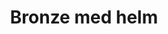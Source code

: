 ---
layout: item
title: Bronze med helm
item-id: 1139
datatable: true
id: 1139
name: "Bronze med helm"
monsters:
  - id: 26
    name: "Zombie"
    combat_level: 13
    wiki_url: "https://oldschool.runescape.wiki/w/Zombie#Level_13"
    drops:
      - quantity: "1"
        noted: false
        rarity: 0.03125
    image: "https://oldschool.runescape.wiki/images/b/b8/Zombie_%28Level_70%29.png?c36c1"
  - id: 27
    name: "Zombie"
    combat_level: 13
    wiki_url: "https://oldschool.runescape.wiki/w/Zombie#Level_13"
    drops:
      - quantity: "1"
        noted: false
        rarity: 0.03125
    image: "https://oldschool.runescape.wiki/images/b/b8/Zombie_%28Level_70%29.png?c36c1"
  - id: 28
    name: "Zombie"
    combat_level: 13
    wiki_url: "https://oldschool.runescape.wiki/w/Zombie#Level_13"
    drops:
      - quantity: "1"
        noted: false
        rarity: 0.03125
    image: "https://oldschool.runescape.wiki/images/b/b8/Zombie_%28Level_70%29.png?c36c1"
  - id: 29
    name: "Zombie"
    combat_level: 13
    wiki_url: "https://oldschool.runescape.wiki/w/Zombie#Level_13"
    drops:
      - quantity: "1"
        noted: false
        rarity: 0.03125
    image: "https://oldschool.runescape.wiki/images/b/b8/Zombie_%28Level_70%29.png?c36c1"
  - id: 30
    name: "Zombie"
    combat_level: 13
    wiki_url: "https://oldschool.runescape.wiki/w/Zombie#Level_13"
    drops:
      - quantity: "1"
        noted: false
        rarity: 0.03125
    image: "https://oldschool.runescape.wiki/images/b/b8/Zombie_%28Level_70%29.png?c36c1"
  - id: 31
    name: "Zombie"
    combat_level: 13
    wiki_url: "https://oldschool.runescape.wiki/w/Zombie#Level_13"
    drops:
      - quantity: "1"
        noted: false
        rarity: 0.03125
    image: "https://oldschool.runescape.wiki/images/b/b8/Zombie_%28Level_70%29.png?c36c1"
  - id: 32
    name: "Zombie"
    combat_level: 13
    wiki_url: "https://oldschool.runescape.wiki/w/Zombie#Level_13"
    drops:
      - quantity: "1"
        noted: false
        rarity: 0.03125
    image: "https://oldschool.runescape.wiki/images/b/b8/Zombie_%28Level_70%29.png?c36c1"
  - id: 33
    name: "Zombie"
    combat_level: 13
    wiki_url: "https://oldschool.runescape.wiki/w/Zombie#Level_13"
    drops:
      - quantity: "1"
        noted: false
        rarity: 0.03125
    image: "https://oldschool.runescape.wiki/images/b/b8/Zombie_%28Level_70%29.png?c36c1"
  - id: 34
    name: "Zombie"
    combat_level: 13
    wiki_url: "https://oldschool.runescape.wiki/w/Zombie#Level_13"
    drops:
      - quantity: "1"
        noted: false
        rarity: 0.03125
    image: "https://oldschool.runescape.wiki/images/b/b8/Zombie_%28Level_70%29.png?c36c1"
  - id: 35
    name: "Zombie"
    combat_level: 13
    wiki_url: "https://oldschool.runescape.wiki/w/Zombie#Level_13"
    drops:
      - quantity: "1"
        noted: false
        rarity: 0.03125
    image: "https://oldschool.runescape.wiki/images/b/b8/Zombie_%28Level_70%29.png?c36c1"
  - id: 36
    name: "Zombie"
    combat_level: 13
    wiki_url: "https://oldschool.runescape.wiki/w/Zombie#Level_13"
    drops:
      - quantity: "1"
        noted: false
        rarity: 0.03125
    image: "https://oldschool.runescape.wiki/images/b/b8/Zombie_%28Level_70%29.png?c36c1"
  - id: 37
    name: "Zombie"
    combat_level: 13
    wiki_url: "https://oldschool.runescape.wiki/w/Zombie#Level_13"
    drops:
      - quantity: "1"
        noted: false
        rarity: 0.03125
    image: "https://oldschool.runescape.wiki/images/b/b8/Zombie_%28Level_70%29.png?c36c1"
  - id: 38
    name: "Zombie"
    combat_level: 13
    wiki_url: "https://oldschool.runescape.wiki/w/Zombie#Level_13"
    drops:
      - quantity: "1"
        noted: false
        rarity: 0.03125
    image: "https://oldschool.runescape.wiki/images/b/b8/Zombie_%28Level_70%29.png?c36c1"
  - id: 39
    name: "Zombie"
    combat_level: 13
    wiki_url: "https://oldschool.runescape.wiki/w/Zombie#Level_13"
    drops:
      - quantity: "1"
        noted: false
        rarity: 0.03125
    image: "https://oldschool.runescape.wiki/images/b/b8/Zombie_%28Level_70%29.png?c36c1"
  - id: 40
    name: "Zombie"
    combat_level: 13
    wiki_url: "https://oldschool.runescape.wiki/w/Zombie#Level_13"
    drops:
      - quantity: "1"
        noted: false
        rarity: 0.03125
    image: "https://oldschool.runescape.wiki/images/b/b8/Zombie_%28Level_70%29.png?c36c1"
  - id: 41
    name: "Zombie"
    combat_level: 13
    wiki_url: "https://oldschool.runescape.wiki/w/Zombie#Level_13"
    drops:
      - quantity: "1"
        noted: false
        rarity: 0.03125
    image: "https://oldschool.runescape.wiki/images/b/b8/Zombie_%28Level_70%29.png?c36c1"
  - id: 42
    name: "Zombie"
    combat_level: 18
    wiki_url: "https://oldschool.runescape.wiki/w/Zombie#Level_18"
    drops:
      - quantity: "1"
        noted: false
        rarity: 0.03125
    image: "https://oldschool.runescape.wiki/images/b/b8/Zombie_%28Level_70%29.png?c36c1"
  - id: 43
    name: "Zombie"
    combat_level: 18
    wiki_url: "https://oldschool.runescape.wiki/w/Zombie#Level_18"
    drops:
      - quantity: "1"
        noted: false
        rarity: 0.03125
    image: "https://oldschool.runescape.wiki/images/b/b8/Zombie_%28Level_70%29.png?c36c1"
  - id: 44
    name: "Zombie"
    combat_level: 18
    wiki_url: "https://oldschool.runescape.wiki/w/Zombie#Level_18"
    drops:
      - quantity: "1"
        noted: false
        rarity: 0.03125
    image: "https://oldschool.runescape.wiki/images/b/b8/Zombie_%28Level_70%29.png?c36c1"
  - id: 45
    name: "Zombie"
    combat_level: 18
    wiki_url: "https://oldschool.runescape.wiki/w/Zombie#Level_18"
    drops:
      - quantity: "1"
        noted: false
        rarity: 0.03125
    image: "https://oldschool.runescape.wiki/images/b/b8/Zombie_%28Level_70%29.png?c36c1"
  - id: 46
    name: "Zombie"
    combat_level: 18
    wiki_url: "https://oldschool.runescape.wiki/w/Zombie#Level_18"
    drops:
      - quantity: "1"
        noted: false
        rarity: 0.03125
    image: "https://oldschool.runescape.wiki/images/b/b8/Zombie_%28Level_70%29.png?c36c1"
  - id: 47
    name: "Zombie"
    combat_level: 18
    wiki_url: "https://oldschool.runescape.wiki/w/Zombie#Level_18"
    drops:
      - quantity: "1"
        noted: false
        rarity: 0.03125
    image: "https://oldschool.runescape.wiki/images/b/b8/Zombie_%28Level_70%29.png?c36c1"
  - id: 48
    name: "Zombie"
    combat_level: 18
    wiki_url: "https://oldschool.runescape.wiki/w/Zombie#Level_18"
    drops:
      - quantity: "1"
        noted: false
        rarity: 0.03125
    image: "https://oldschool.runescape.wiki/images/b/b8/Zombie_%28Level_70%29.png?c36c1"
  - id: 49
    name: "Zombie"
    combat_level: 24
    wiki_url: "https://oldschool.runescape.wiki/w/Zombie#Level_24"
    drops:
      - quantity: "1"
        noted: false
        rarity: 0.03125
    image: "https://oldschool.runescape.wiki/images/b/b8/Zombie_%28Level_70%29.png?c36c1"
  - id: 50
    name: "Zombie"
    combat_level: 24
    wiki_url: "https://oldschool.runescape.wiki/w/Zombie#Level_24"
    drops:
      - quantity: "1"
        noted: false
        rarity: 0.03125
    image: "https://oldschool.runescape.wiki/images/b/b8/Zombie_%28Level_70%29.png?c36c1"
  - id: 51
    name: "Zombie"
    combat_level: 24
    wiki_url: "https://oldschool.runescape.wiki/w/Zombie#Level_24"
    drops:
      - quantity: "1"
        noted: false
        rarity: 0.03125
    image: "https://oldschool.runescape.wiki/images/b/b8/Zombie_%28Level_70%29.png?c36c1"
  - id: 52
    name: "Zombie"
    combat_level: 24
    wiki_url: "https://oldschool.runescape.wiki/w/Zombie#Level_24"
    drops:
      - quantity: "1"
        noted: false
        rarity: 0.03125
    image: "https://oldschool.runescape.wiki/images/b/b8/Zombie_%28Level_70%29.png?c36c1"
  - id: 53
    name: "Zombie"
    combat_level: 24
    wiki_url: "https://oldschool.runescape.wiki/w/Zombie#Level_24"
    drops:
      - quantity: "1"
        noted: false
        rarity: 0.03125
    image: "https://oldschool.runescape.wiki/images/b/b8/Zombie_%28Level_70%29.png?c36c1"
  - id: 54
    name: "Zombie"
    combat_level: 24
    wiki_url: "https://oldschool.runescape.wiki/w/Zombie#Level_24"
    drops:
      - quantity: "1"
        noted: false
        rarity: 0.03125
    image: "https://oldschool.runescape.wiki/images/b/b8/Zombie_%28Level_70%29.png?c36c1"
  - id: 55
    name: "Zombie"
    combat_level: 24
    wiki_url: "https://oldschool.runescape.wiki/w/Zombie#Level_24"
    drops:
      - quantity: "1"
        noted: false
        rarity: 0.03125
    image: "https://oldschool.runescape.wiki/images/b/b8/Zombie_%28Level_70%29.png?c36c1"
  - id: 56
    name: "Zombie"
    combat_level: 24
    wiki_url: "https://oldschool.runescape.wiki/w/Zombie#Level_24"
    drops:
      - quantity: "1"
        noted: false
        rarity: 0.03125
    image: "https://oldschool.runescape.wiki/images/b/b8/Zombie_%28Level_70%29.png?c36c1"
  - id: 57
    name: "Zombie"
    combat_level: 24
    wiki_url: "https://oldschool.runescape.wiki/w/Zombie#Level_24"
    drops:
      - quantity: "1"
        noted: false
        rarity: 0.03125
    image: "https://oldschool.runescape.wiki/images/b/b8/Zombie_%28Level_70%29.png?c36c1"
  - id: 58
    name: "Zombie"
    combat_level: 24
    wiki_url: "https://oldschool.runescape.wiki/w/Zombie#Level_24"
    drops:
      - quantity: "1"
        noted: false
        rarity: 0.03125
    image: "https://oldschool.runescape.wiki/images/b/b8/Zombie_%28Level_70%29.png?c36c1"
  - id: 59
    name: "Zombie"
    combat_level: 24
    wiki_url: "https://oldschool.runescape.wiki/w/Zombie#Level_24"
    drops:
      - quantity: "1"
        noted: false
        rarity: 0.03125
    image: "https://oldschool.runescape.wiki/images/b/b8/Zombie_%28Level_70%29.png?c36c1"
  - id: 60
    name: "Zombie"
    combat_level: 24
    wiki_url: "https://oldschool.runescape.wiki/w/Zombie#Level_24"
    drops:
      - quantity: "1"
        noted: false
        rarity: 0.03125
    image: "https://oldschool.runescape.wiki/images/b/b8/Zombie_%28Level_70%29.png?c36c1"
  - id: 61
    name: "Zombie"
    combat_level: 24
    wiki_url: "https://oldschool.runescape.wiki/w/Zombie#Level_24"
    drops:
      - quantity: "1"
        noted: false
        rarity: 0.03125
    image: "https://oldschool.runescape.wiki/images/b/b8/Zombie_%28Level_70%29.png?c36c1"
  - id: 62
    name: "Zombie"
    combat_level: 24
    wiki_url: "https://oldschool.runescape.wiki/w/Zombie#Level_24"
    drops:
      - quantity: "1"
        noted: false
        rarity: 0.03125
    image: "https://oldschool.runescape.wiki/images/b/b8/Zombie_%28Level_70%29.png?c36c1"
  - id: 63
    name: "Zombie"
    combat_level: 24
    wiki_url: "https://oldschool.runescape.wiki/w/Zombie#Level_24"
    drops:
      - quantity: "1"
        noted: false
        rarity: 0.03125
    image: "https://oldschool.runescape.wiki/images/b/b8/Zombie_%28Level_70%29.png?c36c1"
  - id: 290
    name: "Dwarf"
    combat_level: 10
    wiki_url: "https://oldschool.runescape.wiki/w/Dwarf#Level_10"
    drops:
      - quantity: "1"
        noted: false
        rarity: 0.03125
      - quantity: "1"
        noted: false
        rarity: 0.03125
    image: "https://oldschool.runescape.wiki/images/e/ed/Dwarf.png?c1b42"
  - id: 292
    name: "Dwarf"
    combat_level: 20
    wiki_url: "https://oldschool.runescape.wiki/w/Dwarf#Level_20"
    drops:
      - quantity: "1"
        noted: false
        rarity: 0.03125
      - quantity: "1"
        noted: false
        rarity: 0.03125
    image: "https://oldschool.runescape.wiki/images/e/ed/Dwarf.png?c1b42"
  - id: 294
    name: "Dwarf"
    combat_level: 11
    wiki_url: "https://oldschool.runescape.wiki/w/Dwarf#Level_11"
    drops:
      - quantity: "1"
        noted: false
        rarity: 0.03125
      - quantity: "1"
        noted: false
        rarity: 0.03125
    image: "https://oldschool.runescape.wiki/images/e/ed/Dwarf.png?c1b42"
  - id: 295
    name: "Dwarf"
    combat_level: 11
    wiki_url: "https://oldschool.runescape.wiki/w/Dwarf#Level_11"
    drops:
      - quantity: "1"
        noted: false
        rarity: 0.03125
      - quantity: "1"
        noted: false
        rarity: 0.03125
    image: "https://oldschool.runescape.wiki/images/e/ed/Dwarf.png?c1b42"
  - id: 296
    name: "Dwarf"
    combat_level: 10
    wiki_url: "https://oldschool.runescape.wiki/w/Dwarf#Level_10"
    drops:
      - quantity: "1"
        noted: false
        rarity: 0.03125
      - quantity: "1"
        noted: false
        rarity: 0.03125
    image: "https://oldschool.runescape.wiki/images/e/ed/Dwarf.png?c1b42"
  - id: 513
    name: "Mugger"
    combat_level: 6
    wiki_url: "https://oldschool.runescape.wiki/w/Mugger"
    drops:
      - quantity: "1"
        noted: false
        rarity: 0.015625
    image: ""
  - id: 531
    name: "Dark warrior"
    combat_level: 8
    wiki_url: "https://oldschool.runescape.wiki/w/Dark_warrior#Level_8"
    drops:
      - quantity: "1"
        noted: false
        rarity: 0.0234375
    image: "https://oldschool.runescape.wiki/images/6/69/Dark_warrior.png?386d1"
  - id: 1401
    name: "Dwarf"
    combat_level: 11
    wiki_url: "https://oldschool.runescape.wiki/w/Dwarf#Level_11"
    drops:
      - quantity: "1"
        noted: false
        rarity: 0.03125
      - quantity: "1"
        noted: false
        rarity: 0.03125
    image: "https://oldschool.runescape.wiki/images/e/ed/Dwarf.png?c1b42"
  - id: 1402
    name: "Dwarf"
    combat_level: 11
    wiki_url: "https://oldschool.runescape.wiki/w/Dwarf#Level_11"
    drops:
      - quantity: "1"
        noted: false
        rarity: 0.03125
      - quantity: "1"
        noted: false
        rarity: 0.03125
    image: "https://oldschool.runescape.wiki/images/e/ed/Dwarf.png?c1b42"
  - id: 1403
    name: "Dwarf"
    combat_level: 11
    wiki_url: "https://oldschool.runescape.wiki/w/Dwarf#Level_11"
    drops:
      - quantity: "1"
        noted: false
        rarity: 0.03125
      - quantity: "1"
        noted: false
        rarity: 0.03125
    image: "https://oldschool.runescape.wiki/images/e/ed/Dwarf.png?c1b42"
  - id: 1404
    name: "Dwarf"
    combat_level: 11
    wiki_url: "https://oldschool.runescape.wiki/w/Dwarf#Level_11"
    drops:
      - quantity: "1"
        noted: false
        rarity: 0.03125
      - quantity: "1"
        noted: false
        rarity: 0.03125
    image: "https://oldschool.runescape.wiki/images/e/ed/Dwarf.png?c1b42"
  - id: 1405
    name: "Dwarf"
    combat_level: 10
    wiki_url: "https://oldschool.runescape.wiki/w/Dwarf#Level_10"
    drops:
      - quantity: "1"
        noted: false
        rarity: 0.03125
      - quantity: "1"
        noted: false
        rarity: 0.03125
    image: "https://oldschool.runescape.wiki/images/e/ed/Dwarf.png?c1b42"
  - id: 1406
    name: "Dwarf"
    combat_level: 11
    wiki_url: "https://oldschool.runescape.wiki/w/Dwarf#Level_11"
    drops:
      - quantity: "1"
        noted: false
        rarity: 0.03125
      - quantity: "1"
        noted: false
        rarity: 0.03125
    image: "https://oldschool.runescape.wiki/images/e/ed/Dwarf.png?c1b42"
  - id: 1407
    name: "Dwarf"
    combat_level: 11
    wiki_url: "https://oldschool.runescape.wiki/w/Dwarf#Level_11"
    drops:
      - quantity: "1"
        noted: false
        rarity: 0.03125
      - quantity: "1"
        noted: false
        rarity: 0.03125
    image: "https://oldschool.runescape.wiki/images/e/ed/Dwarf.png?c1b42"
  - id: 1408
    name: "Dwarf"
    combat_level: 7
    wiki_url: "https://oldschool.runescape.wiki/w/Dwarf#Level_7"
    drops:
      - quantity: "1"
        noted: false
        rarity: 0.03125
      - quantity: "1"
        noted: false
        rarity: 0.03125
    image: "https://oldschool.runescape.wiki/images/e/ed/Dwarf.png?c1b42"
  - id: 1448
    name: "Thief"
    combat_level: 16
    wiki_url: "https://oldschool.runescape.wiki/w/Thief#Standard"
    drops:
      - quantity: "1"
        noted: false
        rarity: 0.015625
    image: ""
  - id: 1461
    name: "Mugger"
    combat_level: 6
    wiki_url: "https://oldschool.runescape.wiki/w/Mugger"
    drops:
      - quantity: "1"
        noted: false
        rarity: 0.015625
    image: ""
  - id: 2501
    name: "Zombie"
    combat_level: 30
    wiki_url: "https://oldschool.runescape.wiki/w/Zombie#Level_30"
    drops:
      - quantity: "1"
        noted: false
        rarity: 0.03125
    image: "https://oldschool.runescape.wiki/images/b/b8/Zombie_%28Level_70%29.png?c36c1"
  - id: 2502
    name: "Zombie"
    combat_level: 30
    wiki_url: "https://oldschool.runescape.wiki/w/Zombie#Level_30"
    drops:
      - quantity: "1"
        noted: false
        rarity: 0.03125
    image: "https://oldschool.runescape.wiki/images/b/b8/Zombie_%28Level_70%29.png?c36c1"
  - id: 2503
    name: "Zombie"
    combat_level: 30
    wiki_url: "https://oldschool.runescape.wiki/w/Zombie#Level_30"
    drops:
      - quantity: "1"
        noted: false
        rarity: 0.03125
    image: "https://oldschool.runescape.wiki/images/b/b8/Zombie_%28Level_70%29.png?c36c1"
  - id: 2504
    name: "Zombie"
    combat_level: 44
    wiki_url: "https://oldschool.runescape.wiki/w/Zombie#Level_44"
    drops:
      - quantity: "1"
        noted: false
        rarity: 0.03125
    image: "https://oldschool.runescape.wiki/images/b/b8/Zombie_%28Level_70%29.png?c36c1"
  - id: 2505
    name: "Zombie"
    combat_level: 44
    wiki_url: "https://oldschool.runescape.wiki/w/Zombie#Level_44"
    drops:
      - quantity: "1"
        noted: false
        rarity: 0.03125
    image: "https://oldschool.runescape.wiki/images/b/b8/Zombie_%28Level_70%29.png?c36c1"
  - id: 2506
    name: "Zombie"
    combat_level: 44
    wiki_url: "https://oldschool.runescape.wiki/w/Zombie#Level_44"
    drops:
      - quantity: "1"
        noted: false
        rarity: 0.03125
    image: "https://oldschool.runescape.wiki/images/b/b8/Zombie_%28Level_70%29.png?c36c1"
  - id: 2507
    name: "Zombie"
    combat_level: 53
    wiki_url: "https://oldschool.runescape.wiki/w/Zombie#Level_53"
    drops:
      - quantity: "1"
        noted: false
        rarity: 0.03125
    image: "https://oldschool.runescape.wiki/images/b/b8/Zombie_%28Level_70%29.png?c36c1"
  - id: 2508
    name: "Zombie"
    combat_level: 53
    wiki_url: "https://oldschool.runescape.wiki/w/Zombie#Level_53"
    drops:
      - quantity: "1"
        noted: false
        rarity: 0.03125
    image: "https://oldschool.runescape.wiki/images/b/b8/Zombie_%28Level_70%29.png?c36c1"
  - id: 2509
    name: "Zombie"
    combat_level: 53
    wiki_url: "https://oldschool.runescape.wiki/w/Zombie#Level_53"
    drops:
      - quantity: "1"
        noted: false
        rarity: 0.03125
    image: "https://oldschool.runescape.wiki/images/b/b8/Zombie_%28Level_70%29.png?c36c1"
  - id: 3014
    name: "Man"
    combat_level: 2
    wiki_url: "https://oldschool.runescape.wiki/w/Man#Blue_Moon_Inn"
    drops:
      - quantity: "1"
        noted: false
        rarity: 0.015625
    image: "https://oldschool.runescape.wiki/images/9/99/Man_%28red%29.png?91a46"
  - id: 3015
    name: "Woman"
    combat_level: 2
    wiki_url: "https://oldschool.runescape.wiki/w/Woman"
    drops:
      - quantity: "1"
        noted: false
        rarity: 0.015625
    image: ""
  - id: 3106
    name: "Man"
    combat_level: 2
    wiki_url: "https://oldschool.runescape.wiki/w/Man#Blue"
    drops:
      - quantity: "1"
        noted: false
        rarity: 0.015625
    image: "https://oldschool.runescape.wiki/images/9/99/Man_%28red%29.png?91a46"
  - id: 3107
    name: "Man"
    combat_level: 2
    wiki_url: "https://oldschool.runescape.wiki/w/Man#Red"
    drops:
      - quantity: "1"
        noted: false
        rarity: 0.015625
    image: "https://oldschool.runescape.wiki/images/9/99/Man_%28red%29.png?91a46"
  - id: 3108
    name: "Man"
    combat_level: 2
    wiki_url: "https://oldschool.runescape.wiki/w/Man#Green"
    drops:
      - quantity: "1"
        noted: false
        rarity: 0.015625
    image: "https://oldschool.runescape.wiki/images/9/99/Man_%28red%29.png?91a46"
  - id: 3109
    name: "Man"
    combat_level: 2
    wiki_url: "https://oldschool.runescape.wiki/w/Man#Backpack"
    drops:
      - quantity: "1"
        noted: false
        rarity: 0.015625
    image: "https://oldschool.runescape.wiki/images/9/99/Man_%28red%29.png?91a46"
  - id: 3110
    name: "Man"
    combat_level: 2
    wiki_url: "https://oldschool.runescape.wiki/w/Man#Backpack_(Musa_Point)"
    drops:
      - quantity: "1"
        noted: false
        rarity: 0.015625
    image: "https://oldschool.runescape.wiki/images/9/99/Man_%28red%29.png?91a46"
  - id: 3111
    name: "Woman"
    combat_level: 2
    wiki_url: "https://oldschool.runescape.wiki/w/Woman"
    drops:
      - quantity: "1"
        noted: false
        rarity: 0.015625
    image: ""
  - id: 3112
    name: "Woman"
    combat_level: 2
    wiki_url: "https://oldschool.runescape.wiki/w/Woman"
    drops:
      - quantity: "1"
        noted: false
        rarity: 0.015625
    image: ""
  - id: 3113
    name: "Woman"
    combat_level: 2
    wiki_url: "https://oldschool.runescape.wiki/w/Woman"
    drops:
      - quantity: "1"
        noted: false
        rarity: 0.015625
    image: ""
  - id: 3114
    name: "Farmer"
    combat_level: 7
    wiki_url: "https://oldschool.runescape.wiki/w/Farmer"
    drops:
      - quantity: "1"
        noted: false
        rarity: 0.015625
    image: "https://oldschool.runescape.wiki/images/3/3d/Farmer.png?1e65e"
  - id: 3243
    name: "Farmer"
    combat_level: 7
    wiki_url: "https://oldschool.runescape.wiki/w/Farmer"
    drops:
      - quantity: "1"
        noted: false
        rarity: 0.015625
    image: "https://oldschool.runescape.wiki/images/3/3d/Farmer.png?1e65e"
  - id: 3244
    name: "Farmer"
    combat_level: 7
    wiki_url: "https://oldschool.runescape.wiki/w/Farmer"
    drops:
      - quantity: "1"
        noted: false
        rarity: 0.015625
    image: "https://oldschool.runescape.wiki/images/3/3d/Farmer.png?1e65e"
  - id: 3252
    name: "Thief"
    combat_level: 16
    wiki_url: "https://oldschool.runescape.wiki/w/Thief#Standard"
    drops:
      - quantity: "1"
        noted: false
        rarity: 0.015625
    image: ""
  - id: 3253
    name: "Thief"
    combat_level: 16
    wiki_url: "https://oldschool.runescape.wiki/w/Thief#Standard"
    drops:
      - quantity: "1"
        noted: false
        rarity: 0.015625
    image: ""
  - id: 3261
    name: "Man"
    combat_level: 2
    wiki_url: "https://oldschool.runescape.wiki/w/Man#Black"
    drops:
      - quantity: "1"
        noted: false
        rarity: 0.015625
    image: "https://oldschool.runescape.wiki/images/9/99/Man_%28red%29.png?91a46"
  - id: 3263
    name: "Drunken man"
    combat_level: 3
    wiki_url: "https://oldschool.runescape.wiki/w/Drunken_man"
    drops:
      - quantity: "1"
        noted: false
        rarity: 0.015625
    image: "https://oldschool.runescape.wiki/images/4/4f/Drunken_man.png?44992"
  - id: 3264
    name: "Man"
    combat_level: 2
    wiki_url: "https://oldschool.runescape.wiki/w/Man#Light_blue"
    drops:
      - quantity: "1"
        noted: false
        rarity: 0.015625
    image: "https://oldschool.runescape.wiki/images/9/99/Man_%28red%29.png?91a46"
  - id: 3265
    name: "Man"
    combat_level: 2
    wiki_url: "https://oldschool.runescape.wiki/w/Man#Pink"
    drops:
      - quantity: "1"
        noted: false
        rarity: 0.015625
    image: "https://oldschool.runescape.wiki/images/9/99/Man_%28red%29.png?91a46"
  - id: 3268
    name: "Woman"
    combat_level: 2
    wiki_url: "https://oldschool.runescape.wiki/w/Woman"
    drops:
      - quantity: "1"
        noted: false
        rarity: 0.015625
    image: ""
  - id: 3279
    name: "Cuffs"
    combat_level: 3
    wiki_url: "https://oldschool.runescape.wiki/w/Cuffs"
    drops:
      - quantity: "1"
        noted: false
        rarity: 0.015625
    image: "https://oldschool.runescape.wiki/images/f/f4/Cuffs.png?387f2"
  - id: 3280
    name: "Narf"
    combat_level: 2
    wiki_url: "https://oldschool.runescape.wiki/w/Narf"
    drops:
      - quantity: "1"
        noted: false
        rarity: 0.015625
    image: ""
  - id: 3281
    name: "Rusty"
    combat_level: 2
    wiki_url: "https://oldschool.runescape.wiki/w/Rusty"
    drops:
      - quantity: "1"
        noted: false
        rarity: 0.015625
    image: "https://oldschool.runescape.wiki/images/f/fe/Rusty.png?ef788"
  - id: 3282
    name: "Jeff"
    combat_level: 2
    wiki_url: "https://oldschool.runescape.wiki/w/Jeff"
    drops:
      - quantity: "1"
        noted: false
        rarity: 0.015625
    image: ""
  - id: 3284
    name: "Hengel"
    combat_level: 2
    wiki_url: "https://oldschool.runescape.wiki/w/Hengel"
    drops:
      - quantity: "1"
        noted: false
        rarity: 0.015625
    image: ""
  - id: 3285
    name: "Anja"
    combat_level: 2
    wiki_url: "https://oldschool.runescape.wiki/w/Anja"
    drops:
      - quantity: "1"
        noted: false
        rarity: 0.015625
    image: ""
  - id: 3292
    name: "Al-Kharid warrior"
    combat_level: 9
    wiki_url: "https://oldschool.runescape.wiki/w/Al-Kharid_warrior"
    drops:
      - quantity: "1"
        noted: false
        rarity: 0.015625
    image: "https://oldschool.runescape.wiki/images/7/7a/Al-Kharid_warrior.png?a9dd5"
  - id: 3298
    name: "Man"
    combat_level: 2
    wiki_url: "https://oldschool.runescape.wiki/w/Man#Cavalier"
    drops:
      - quantity: "1"
        noted: false
        rarity: 0.015625
    image: "https://oldschool.runescape.wiki/images/9/99/Man_%28red%29.png?91a46"
  - id: 3299
    name: "Woman"
    combat_level: 2
    wiki_url: "https://oldschool.runescape.wiki/w/Woman"
    drops:
      - quantity: "1"
        noted: false
        rarity: 0.015625
    image: ""
  - id: 3652
    name: "Man"
    combat_level: 2
    wiki_url: "https://oldschool.runescape.wiki/w/Man#Karamja"
    drops:
      - quantity: "1"
        noted: false
        rarity: 0.015625
    image: "https://oldschool.runescape.wiki/images/9/99/Man_%28red%29.png?91a46"
  - id: 4167
    name: "Outlaw"
    combat_level: 32
    wiki_url: "https://oldschool.runescape.wiki/w/Outlaw"
    drops:
      - quantity: "1"
        noted: false
        rarity: 0.015625
    image: "https://oldschool.runescape.wiki/images/f/f0/Outlaw.png?74f79"
  - id: 4168
    name: "Outlaw"
    combat_level: 32
    wiki_url: "https://oldschool.runescape.wiki/w/Outlaw"
    drops:
      - quantity: "1"
        noted: false
        rarity: 0.015625
    image: "https://oldschool.runescape.wiki/images/f/f0/Outlaw.png?74f79"
  - id: 4169
    name: "Outlaw"
    combat_level: 32
    wiki_url: "https://oldschool.runescape.wiki/w/Outlaw"
    drops:
      - quantity: "1"
        noted: false
        rarity: 0.015625
    image: "https://oldschool.runescape.wiki/images/f/f0/Outlaw.png?74f79"
  - id: 4170
    name: "Outlaw"
    combat_level: 32
    wiki_url: "https://oldschool.runescape.wiki/w/Outlaw"
    drops:
      - quantity: "1"
        noted: false
        rarity: 0.015625
    image: "https://oldschool.runescape.wiki/images/f/f0/Outlaw.png?74f79"
  - id: 4171
    name: "Outlaw"
    combat_level: 32
    wiki_url: "https://oldschool.runescape.wiki/w/Outlaw"
    drops:
      - quantity: "1"
        noted: false
        rarity: 0.015625
    image: "https://oldschool.runescape.wiki/images/f/f0/Outlaw.png?74f79"
  - id: 4172
    name: "Outlaw"
    combat_level: 32
    wiki_url: "https://oldschool.runescape.wiki/w/Outlaw"
    drops:
      - quantity: "1"
        noted: false
        rarity: 0.015625
    image: "https://oldschool.runescape.wiki/images/f/f0/Outlaw.png?74f79"
  - id: 4173
    name: "Outlaw"
    combat_level: 32
    wiki_url: "https://oldschool.runescape.wiki/w/Outlaw"
    drops:
      - quantity: "1"
        noted: false
        rarity: 0.015625
    image: "https://oldschool.runescape.wiki/images/f/f0/Outlaw.png?74f79"
  - id: 4174
    name: "Outlaw"
    combat_level: 32
    wiki_url: "https://oldschool.runescape.wiki/w/Outlaw"
    drops:
      - quantity: "1"
        noted: false
        rarity: 0.015625
    image: "https://oldschool.runescape.wiki/images/f/f0/Outlaw.png?74f79"
  - id: 4175
    name: "Outlaw"
    combat_level: 32
    wiki_url: "https://oldschool.runescape.wiki/w/Outlaw"
    drops:
      - quantity: "1"
        noted: false
        rarity: 0.015625
    image: "https://oldschool.runescape.wiki/images/f/f0/Outlaw.png?74f79"
  - id: 4176
    name: "Outlaw"
    combat_level: 32
    wiki_url: "https://oldschool.runescape.wiki/w/Outlaw"
    drops:
      - quantity: "1"
        noted: false
        rarity: 0.015625
    image: "https://oldschool.runescape.wiki/images/f/f0/Outlaw.png?74f79"
  - id: 5217
    name: "Thief"
    combat_level: 16
    wiki_url: "https://oldschool.runescape.wiki/w/Thief#Varrock_Gang"
    drops:
      - quantity: "1"
        noted: false
        rarity: 0.015625
    image: ""
  - id: 5218
    name: "Thief"
    combat_level: 16
    wiki_url: "https://oldschool.runescape.wiki/w/Thief#Varrock_Gang"
    drops:
      - quantity: "1"
        noted: false
        rarity: 0.015625
    image: ""
  - id: 5219
    name: "Thief"
    combat_level: 16
    wiki_url: "https://oldschool.runescape.wiki/w/Thief#Varrock_Gang"
    drops:
      - quantity: "1"
        noted: false
        rarity: 0.015625
    image: ""
  - id: 5220
    name: "Thief"
    combat_level: 16
    wiki_url: "https://oldschool.runescape.wiki/w/Thief#Varrock_Gang"
    drops:
      - quantity: "1"
        noted: false
        rarity: 0.015625
    image: ""
  - id: 6596
    name: "Zombie"
    combat_level: 18
    wiki_url: "https://oldschool.runescape.wiki/w/Zombie#Level_18"
    drops:
      - quantity: "1"
        noted: false
        rarity: 0.03125
    image: "https://oldschool.runescape.wiki/images/b/b8/Zombie_%28Level_70%29.png?c36c1"
  - id: 6597
    name: "Zombie"
    combat_level: 18
    wiki_url: "https://oldschool.runescape.wiki/w/Zombie#Level_18"
    drops:
      - quantity: "1"
        noted: false
        rarity: 0.03125
    image: "https://oldschool.runescape.wiki/images/b/b8/Zombie_%28Level_70%29.png?c36c1"
  - id: 6598
    name: "Zombie"
    combat_level: 18
    wiki_url: "https://oldschool.runescape.wiki/w/Zombie#Level_18"
    drops:
      - quantity: "1"
        noted: false
        rarity: 0.03125
    image: "https://oldschool.runescape.wiki/images/b/b8/Zombie_%28Level_70%29.png?c36c1"
  - id: 6815
    name: "Man"
    combat_level: 2
    wiki_url: "https://oldschool.runescape.wiki/w/Man#Backpack"
    drops:
      - quantity: "1"
        noted: false
        rarity: 0.015625
    image: "https://oldschool.runescape.wiki/images/9/99/Man_%28red%29.png?91a46"
  - id: 6818
    name: "Man"
    combat_level: 2
    wiki_url: "https://oldschool.runescape.wiki/w/Man#Blue"
    drops:
      - quantity: "1"
        noted: false
        rarity: 0.015625
    image: "https://oldschool.runescape.wiki/images/9/99/Man_%28red%29.png?91a46"
  - id: 6987
    name: "Man"
    combat_level: 2
    wiki_url: "https://oldschool.runescape.wiki/w/Man#Blue"
    drops:
      - quantity: "1"
        noted: false
        rarity: 0.015625
    image: "https://oldschool.runescape.wiki/images/9/99/Man_%28red%29.png?91a46"
  - id: 6988
    name: "Man"
    combat_level: 2
    wiki_url: "https://oldschool.runescape.wiki/w/Man#Red"
    drops:
      - quantity: "1"
        noted: false
        rarity: 0.015625
    image: "https://oldschool.runescape.wiki/images/9/99/Man_%28red%29.png?91a46"
  - id: 6989
    name: "Man"
    combat_level: 2
    wiki_url: "https://oldschool.runescape.wiki/w/Man#Green"
    drops:
      - quantity: "1"
        noted: false
        rarity: 0.015625
    image: "https://oldschool.runescape.wiki/images/9/99/Man_%28red%29.png?91a46"
  - id: 6990
    name: "Woman"
    combat_level: 2
    wiki_url: "https://oldschool.runescape.wiki/w/Woman"
    drops:
      - quantity: "1"
        noted: false
        rarity: 0.015625
    image: ""
  - id: 6991
    name: "Woman"
    combat_level: 2
    wiki_url: "https://oldschool.runescape.wiki/w/Woman"
    drops:
      - quantity: "1"
        noted: false
        rarity: 0.015625
    image: ""
  - id: 6992
    name: "Woman"
    combat_level: 2
    wiki_url: "https://oldschool.runescape.wiki/w/Woman"
    drops:
      - quantity: "1"
        noted: false
        rarity: 0.015625
    image: ""
  - id: 6996
    name: "Mugger"
    combat_level: 6
    wiki_url: "https://oldschool.runescape.wiki/w/Mugger"
    drops:
      - quantity: "1"
        noted: false
        rarity: 0.015625
    image: ""
  - id: 7485
    name: "Zombie"
    combat_level: 70
    wiki_url: "https://oldschool.runescape.wiki/w/Zombie#Level_70"
    drops:
      - quantity: "1"
        noted: false
        rarity: 0.03125
    image: "https://oldschool.runescape.wiki/images/b/b8/Zombie_%28Level_70%29.png?c36c1"
  - id: 7486
    name: "Zombie"
    combat_level: 56
    wiki_url: "https://oldschool.runescape.wiki/w/Zombie#Level_56"
    drops:
      - quantity: "1"
        noted: false
        rarity: 0.03125
    image: "https://oldschool.runescape.wiki/images/b/b8/Zombie_%28Level_70%29.png?c36c1"
  - id: 7487
    name: "Zombie"
    combat_level: 76
    wiki_url: "https://oldschool.runescape.wiki/w/Zombie#Level_76"
    drops:
      - quantity: "1"
        noted: false
        rarity: 0.03125
    image: "https://oldschool.runescape.wiki/images/b/b8/Zombie_%28Level_70%29.png?c36c1"
  - id: 7488
    name: "Zombie"
    combat_level: 72
    wiki_url: "https://oldschool.runescape.wiki/w/Zombie#Level_72"
    drops:
      - quantity: "1"
        noted: false
        rarity: 0.03125
    image: "https://oldschool.runescape.wiki/images/b/b8/Zombie_%28Level_70%29.png?c36c1"
  - id: 8496
    name: "Dwarf"
    combat_level: 11
    wiki_url: "https://oldschool.runescape.wiki/w/Dwarf#Level_11"
    drops:
      - quantity: "1"
        noted: false
        rarity: 0.03125
      - quantity: "1"
        noted: false
        rarity: 0.03125
    image: "https://oldschool.runescape.wiki/images/e/ed/Dwarf.png?c1b42"
---